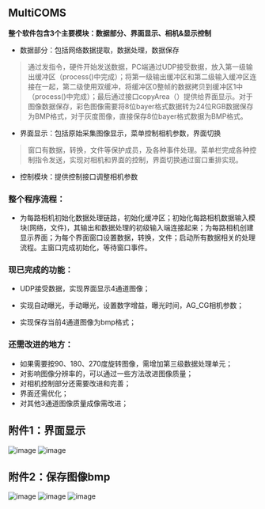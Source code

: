 ## MultiCOMS

**整个软件包含3个主要模块：数据部分、界面显示、相机&显示控制**
- 数据部分：包括网络数据提取，数据处理，数据保存    
 > 通过发指令，硬件开始发送数据，PC端通过UDP接受数据，放入第一级输出缓冲区（process()中完成）；将第一级输出缓冲区和第二级输入缓冲区连接在一起，第二级使用双缓冲，将缓冲区0整帧的数据拷贝到缓冲区1中（process()中完成）；最后通过接口copyArea（）提供给界面显示。对于图像数据保存，彩色图像需要将8位bayer格式数据转为24位RGB数据保存为BMP格式，对于灰度图像，直接保存8位bayer格式数据为BMP格式。
   
   - 界面显示：包括原始采集图像显示，菜单控制相机参数，界面切换   
   >窗口有数据，转换，文件等保护成员，及各种事件处理。菜单栏完成各种控制指令发送，实现对相机和界面的控制，界面切换通过窗口重排实现。
   
   - 控制模块：提供控制接口调整相机参数

### 整个程序流程： 
   - 为每路相机初始化数据处理链路，初始化缓冲区；初始化每路相机数据输入模块(网络，文件)，其输出和数据处理的初级输入端连接起来；为每路相机创建显示界面；为每个界面窗口设置数据，转换，文件；启动所有数据相关的处理流程。主窗口完成初始化，等待窗口事件。

### 现已完成的功能：
  - UDP接受数据，实现界面显示4通道图像；

   - 实现自动曝光，手动曝光，设置数字增益，曝光时间，AG_CG相机参数；
   
   - 实现保存当前4通道图像为bmp格式；
   
### 还需改进的地方： 
   - 如果需要按90、180、270度旋转图像，需增加第三级数据处理单元；
   
   - 对影响图像分辨率的，可以通过一些方法改进图像质量；
   
   - 对相机控制部分还需要改进和完善；
   
   - 界面还需优化；
   
   - 对其他3通道图像质量成像需改进；

## 附件1：界面显示
 ![image](https://github.com/ranjiewwen/MultiCOMS/blob/master/界面1.png)
 ![image](https://github.com/ranjiewwen/MultiCOMS/blob/master/界面2.png)
## 附件2：保存图像bmp
   ![image](https://github.com/ranjiewwen/MultiCOMS/blob/master/save.bmp)
   ![image](https://github.com/ranjiewwen/MultiCOMS/blob/master/saveToRGB.bmp)
   ![image](https://github.com/ranjiewwen/MultiCOMS/blob/master/other.bmp)
        
      
